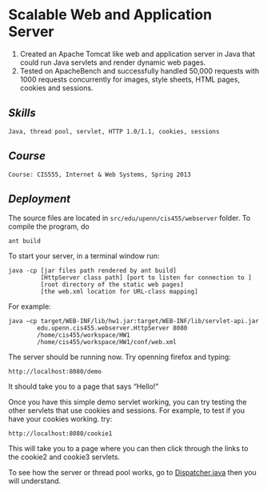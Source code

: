 Scalable Web and Application Server
===================================

1. Created an Apache Tomcat like web and application server in Java that could run Java servlets and render dynamic web pages.
2. Tested on ApacheBench and successfully handled 50,000 requests with 1000 requests concurrently for images, style sheets, HTML pages, cookies and sessions.

## _Skills_
    
    Java, thread pool, servlet, HTTP 1.0/1.1, cookies, sessions

## _Course_
    
    Course: CIS555, Internet & Web Systems, Spring 2013
    
## _Deployment_
    
The source files are located in `src/edu/upenn/cis455/webserver` folder. To compile the program, do

    ant build

To start your server, in a terminal window run:
    
    java -cp [jar files path rendered by ant build]
             [HttpServer class path] [port to listen for connection to ]
             [root directory of the static web pages]
             [the web.xml location for URL-class mapping]

For example: 

    java –cp target/WEB-INF/lib/hw1.jar:target/WEB-INF/lib/servlet-api.jar
            edu.upenn.cis455.webserver.HttpServer 8080
            /home/cis455/workspace/HW1
            /home/cis455/workspace/HW1/conf/web.xml

The server should be running now. Try openning firefox and typing:
    
    http://localhost:8080/demo

It should take you to a page that says “Hello!”

Once you have this simple demo servlet working, you can try testing the other servlets that use cookies and sessions. 
For example, to test if you have your cookies working. try:    

    http://localhost:8080/cookie1

This will take you to a page where you can then click through the links to the cookie2 and cookie3
servlets.

To see how the server or thread pool works, go to [Dispatcher.java](src/edu/upenn/cis455/webserver/Dispatcher.java) then you will understand.
    
    
    
    


